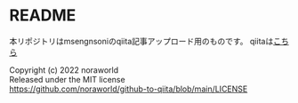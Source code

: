 # README
本リポジトリはmsengnsoniのqiita記事アップロード用のものです。
qiitaは[こちら](https://qiita.com/msengnsoni)

Copyright (c) 2022 noraworld  
Released under the MIT license  
https://github.com/noraworld/github-to-qiita/blob/main/LICENSE